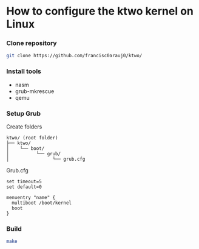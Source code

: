 # How to configure the ktwo kernel on Linux

### **Clone repository**

```bash
git clone https://github.com/francisc0arauj0/ktwo/
```

### **Install tools**

- nasm
- grub-mkrescue
- qemu

### **Setup Grub**

Create folders

```
ktwo/ (root folder)
├── ktwo/
│    └── boot/
│          └── grub/
│                └── grub.cfg
```

Grub.cfg

```
set timeout=5
set default=0

menuentry "name" {
  multiboot /boot/kernel
  boot
}
```

### **Build**

```bash
make
```